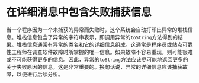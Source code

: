 # 在详细消息中包含失败捕获信息

当一个程序因为一个未捕获的异常而失败时，这个系统会自动打印出异常的堆栈信息。堆栈信息包含了异常的字符串表示，即调用异常的`toString`方法得到的结果。堆栈信息通常有异常的类名和它的详细信息组成。这通常是程序员或站点可靠性工程师在调查软件故障时所掌握的唯一信息。如果故障不容易重现，则可能很难或不可能获得更多的信息。因此，异常的`toString`方法应该尽可能地返回更多的关于失败原因的信息，这是非常重要的。换句话说，异常的详细信息应该捕获故障，以便进行后续分析。

